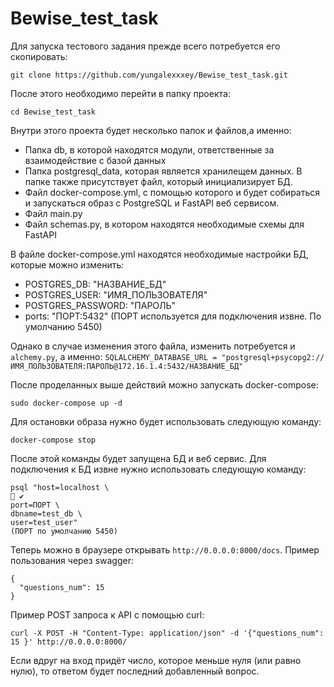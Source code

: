 # Bewise_test_task

Для запуска тестового задания прежде всего потребуется его скопировать:
```
git clone https://github.com/yungalexxxey/Bewise_test_task.git
```
После этого необходимо перейти в папку проекта:
```
cd Bewise_test_task
```
Внутри этого проекта будет несколько папок и файлов,а именно:
- Папка db, в которой находятся модули, ответственные за взаимодействие с базой данных
- Папка postgresql_data, которая является хранилещем данных. В папке также присутствует файл, который инициализирует БД.
- Файл docker-compose.yml, с помощью которого и будет собираться и запускаться образ с PostgreSQL и FastAPI веб сервисом.
- Файл main.py
- Файл schemas.py, в котором находятся необходимые схемы для FastAPI

В файле docker-compose.yml находятся необходимые настройки БД, которые можно изменить:
- POSTGRES_DB: "НАЗВАНИЕ_БД"
- POSTGRES_USER: "ИМЯ_ПОЛЬЗОВАТЕЛЯ"
- POSTGRES_PASSWORD: "ПАРОЛЬ"
- ports: "ПОРТ:5432" (ПОРТ используется для подключения извне. По умолчанию 5450)

Однако в случае изменения этого файла, изменить потребуется и `alchemy.py`, а именно:
`
SQLALCHEMY_DATABASE_URL = "postgresql+psycopg2://ИМЯ_ПОЛЬЗОВАТЕЛЯ:ПАРОЛЬ@172.16.1.4:5432/НАЗВАНИЕ_БД"
`

После проделанных выше действий можно запускать docker-compose:
```
sudo docker-compose up -d
```

Для остановки образа нужно будет использовать следующую команду:
```
docker-compose stop
```

После этой команды будет запущена БД и веб сервис. Для подключения к БД извне нужно использовать следующую команду:
```
psql "host=localhost \                                                                                                                                ✔ 
port=ПОРТ \
dbname=test_db \
user=test_user"
(ПОРТ по умолчанию 5450)
```

Теперь можно в браузере открывать `http://0.0.0.0:8000/docs`.
Пример пользования через swagger:
```
{
  "questions_num": 15 
}
```
Пример POST запроса к API с помощью curl:

```
curl -X POST -H "Content-Type: application/json" -d '{"questions_num": 15 }' http://0.0.0.0:8000/   
```
Если вдруг на вход придёт число, которое меньше нуля (или равно нулю), то ответом будет последний добавленный вопрос.


